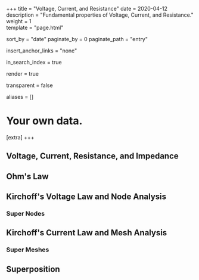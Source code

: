 +++
title = "Voltage, Current, and Resistance"
date = 2020-04-12
description = "Fundamental properties of Voltage, Current, and Resistance."
weight = 1  
template = "page.html"

sort_by = "date"
paginate_by = 0
paginate_path = "entry"

insert_anchor_links = "none"

in_search_index = true

render = true

transparent = false

aliases = []

# Your own data.
[extra]
+++
##  Voltage, Current, Resistance, and Impedance 
##  Ohm's Law
##  Kirchoff's Voltage Law and Node Analysis 
### Super Nodes 
##  Kirchoff's Current Law and Mesh Analysis 
### Super Meshes 
##  Superposition 